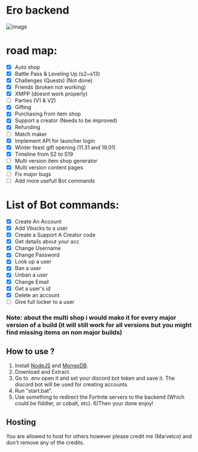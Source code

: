 # Ero backend

![image](https://github.com/user-attachments/assets/f5701c7b-7138-4e14-aff0-9417990c21c0)

# road map:
- [x] Auto shop
- [x] Battle Pass & Leveling Up (s2~s13)
- [x] Challenges (Quests) (Not done)
- [x] Friends (broken not working)
- [x] XMPP (doesnt work properly)
- [ ] Parties (V1 & V2)
- [x] Gifting
- [x] Purchasing from item shop
- [x] Support a creator (Needs to be improved)
- [x] Refunding
- [ ] Match maker
- [x] Implement API for launcher login
- [x] Winter feast gift opening (11.31 and 19.01)
- [x] Timeline from S2 to S19
- [ ] Multi version item shop generator
- [x] Multi version content pages
- [ ] Fix major bugs
- [ ] Add more usefull Bot commands

 # List of Bot commands:
- [x] Create An Account
- [x] Add Vbucks to a user
- [X] Create a Support A Creator code
- [X] Get details about your acc
- [X] Change Username
- [X] Change Password
- [x] Look up a user
- [X] Ban a user
- [X] Unban a user
- [x] Change Email
- [x] Get a user's id
- [x] Delete an account
- [ ] Give full locker to a user

### Note: about the multi shop i would make it for every major version of a build (it will still work for all versions but you might find missing items on non major builds)

## How to use ?
1) Install [NodeJS](https://nodejs.org/en/) and [MongoDB](https://www.mongodb.com/try/download/community).
2) Download and Extract.
3) Go to .env open it and set your discord bot token and save it. The discord bot will be used for creating accounts.
4) Run "start.bat".
5) Use something to redirect the Fortnite servers to the backend (Which could be fiddler, or cobalt, etc).
6)Then your done enjoy!

## Hosting
You are allowed to host for others however please credit me (Marvelco) and don't remove any of the credits.
